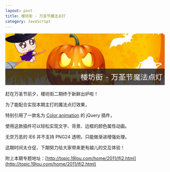 ```yaml
---
layout: post
title: 楼坊街 - 万圣节魔法点灯
category: JavaScript 
---
```


![楼坊街 - 万圣节魔法点灯](/uploads/2011/10/halloween-light.jpg "楼坊街 - 万圣节魔法点灯")

赶在万圣节前夕，楼坊街二期终于新鲜出炉啦！

为了能配合实现本期主打的魔法点灯效果，

特别引用了一款名为 [Color animation](http://www.bitstorm.org/jquery/color-animation/) 的 jQuery 插件，

使用这款插件可以轻松实现文字、背景、边框的颜色属性动画。

无奈万恶的 IE6 并不支持 PNG24 透明，只能做渐进增强处理。

这期时间太仓促，下期努力给大家带来更有越儿的交互体验！

附上本期专题地址：[http://topic.19lou.com/home/2011/lfj2.html](http://topic.19lou.com/home/2011/lfj2.html)

